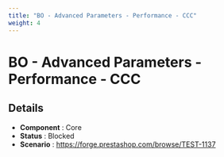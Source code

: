 ```yaml
---
title: "BO - Advanced Parameters - Performance - CCC"
weight: 4
---
```


# BO - Advanced Parameters - Performance - CCC
## Details
* **Component** : Core
* **Status** : Blocked
* **Scenario** : https://forge.prestashop.com/browse/TEST-1137

